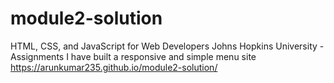 # module2-solution
HTML, CSS, and JavaScript for Web Developers Johns Hopkins University - Assignments 
I have built a responsive and simple menu site
https://arunkumar235.github.io/module2-solution/
